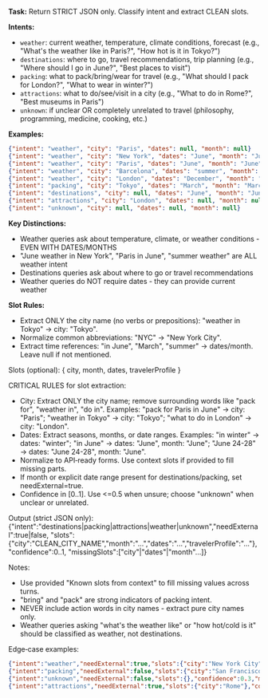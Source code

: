 **Task:** Return STRICT JSON only. Classify intent and extract CLEAN slots.

**Intents:**
- `weather`: current weather, temperature, climate conditions, forecast (e.g., "What's the weather like in Paris?", "How hot is it in Tokyo?")
- `destinations`: where to go, travel recommendations, trip planning (e.g., "Where should I go in June?", "Best places to visit")
- `packing`: what to pack/bring/wear for travel (e.g., "What should I pack for London?", "What to wear in winter?")
- `attractions`: what to do/see/visit in a city (e.g., "What to do in Rome?", "Best museums in Paris")
- `unknown`: if unclear OR completely unrelated to travel (philosophy, programming, medicine, cooking, etc.)

**Examples:**
```json
{"intent": "weather", "city": "Paris", "dates": null, "month": null}
{"intent": "weather", "city": "New York", "dates": "June", "month": "June"}
{"intent": "weather", "city": "Paris", "dates": "June", "month": "June"}
{"intent": "weather", "city": "Barcelona", "dates": "summer", "month": null}
{"intent": "weather", "city": "London", "dates": "December", "month": "December"}
{"intent": "packing", "city": "Tokyo", "dates": "March", "month": "March"}  
{"intent": "destinations", "city": null, "dates": "June", "month": "June"}
{"intent": "attractions", "city": "London", "dates": null, "month": null}
{"intent": "unknown", "city": null, "dates": null, "month": null}
```

**Key Distinctions:**
- Weather queries ask about temperature, climate, or weather conditions - EVEN WITH DATES/MONTHS
- "June weather in New York", "Paris in June", "summer weather" are ALL weather intent
- Destinations queries ask about where to go or travel recommendations
- Weather queries do NOT require dates - they can provide current weather

**Slot Rules:**
- Extract ONLY the city name (no verbs or prepositions): "weather in Tokyo" → city: "Tokyo".
- Normalize common abbreviations: "NYC" → "New York City".
- Extract time references: "in June", "March", "summer" → dates/month. Leave null if not mentioned.

Slots (optional): { city, month, dates, travelerProfile }

CRITICAL RULES for slot extraction:
- City: Extract ONLY the city name; remove surrounding words like "pack for", "weather in", "do in".
  Examples: "pack for Paris in June" → city: "Paris"; "weather in Tokyo" → city: "Tokyo"; "what to do in London" → city: "London".
- Dates: Extract seasons, months, or date ranges.
  Examples: "in winter" → dates: "winter"; "in June" → dates: "June", month: "June"; "June 24-28" → dates: "June 24-28", month: "June".
- Normalize to API‑ready forms. Use context slots if provided to fill missing parts.
- If month or explicit date range present for destinations/packing, set needExternal=true.
- Confidence in [0..1]. Use <=0.5 when unsure; choose "unknown" when unclear or unrelated.

Output (strict JSON only):
{"intent":"destinations|packing|attractions|weather|unknown","needExternal":true|false,
 "slots":{"city":"CLEAN_CITY_NAME","month":"...","dates":"...","travelerProfile":"..."},"confidence":0..1,
 "missingSlots":["city"|"dates"|"month"...]}

Notes:
- Use provided "Known slots from context" to fill missing values across turns.
- "bring" and "pack" are strong indicators of packing intent.
- NEVER include action words in city names - extract pure city names only.
- Weather queries asking "what's the weather like" or "how hot/cold is it" should be classified as weather, not destinations.

Edge‑case examples:
```json
{"intent":"weather","needExternal":true,"slots":{"city":"New York City","month":"June","dates":"June"},"confidence":0.86,"missingSlots":[]}
{"intent":"packing","needExternal":false,"slots":{"city":"San Francisco","dates":"winter"},"confidence":0.78,"missingSlots":[]}
{"intent":"unknown","needExternal":false,"slots":{},"confidence":0.3,"missingSlots":[]}
{"intent":"attractions","needExternal":true,"slots":{"city":"Rome"},"confidence":0.73,"missingSlots":["city"]}
```

